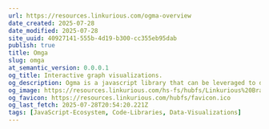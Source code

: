 ```yaml
---
url: https://resources.linkurious.com/ogma-overview
date_created: 2025-07-28
date_modified: 2025-07-28
site_uuid: 40927141-555b-4d19-b300-cc355eb95dab
publish: true
title: Omga
slug: omga
at_semantic_version: 0.0.0.1
og_title: Interactive graph visualizations.
og_description: Ogma is a javascript library that can be leveraged to develop powerful, large-scale interactive graph visualizations. No matter your specifications, Ogma comes equipped with everything you need to easily visualize and analyze your graph data and increase your productivity across the board.
og_image: https://resources.linkurious.com/hs-fs/hubfs/Linkurious%20Brand%20Elements/logo_linkurious_WHITE.png?width=162&height=25&name=logo_linkurious_WHITE.png
og_favicon: https://resources.linkurious.com/hubfs/favicon.ico
og_last_fetch: 2025-07-28T20:54:20.221Z
tags: [JavaScript-Ecosystem, Code-Libraries, Data-Visualizations]
---
```

